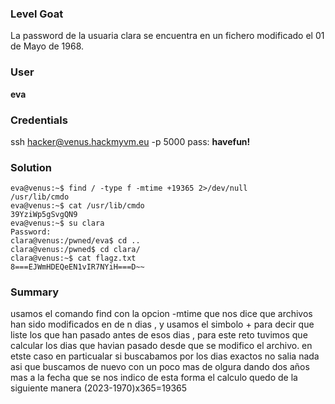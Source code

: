 ### Level Goat
La password de la usuaria clara se encuentra en un fichero modificado el 01 de Mayo de 1968.
### User
**eva**
### Credentials
ssh hacker@venus.hackmyvm.eu -p 5000
pass: **havefun!**
### Solution
```shell
eva@venus:~$ find / -type f -mtime +19365 2>/dev/null
/usr/lib/cmdo
eva@venus:~$ cat /usr/lib/cmdo
39YziWp5gSvgQN9
eva@venus:~$ su clara
Password:
clara@venus:/pwned/eva$ cd ..
clara@venus:/pwned$ cd clara/
clara@venus:~$ cat flagz.txt
8===EJWmHDEQeEN1vIR7NYiH===D~~
```
### Summary

usamos el comando find con la opcion -mtime que nos dice que archivos han sido modificados en  de n dias , y usamos el simbolo + para decir que liste los que han pasado antes de esos dias , para este reto tuvimos que calcular los dias que havian pasado desde que se modifico el archivo. en etste caso en particualar si buscabamos por los dias exactos no salia nada asi que buscamos de nuevo con un poco mas de olgura dando dos años mas a la fecha que se nos indico de esta forma el calculo quedo de la siguiente manera
(2023-1970)x365=19365